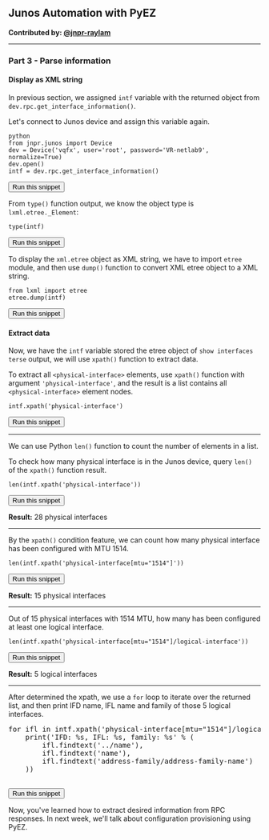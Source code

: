 ## Junos Automation with PyEZ

**Contributed by: [@jnpr-raylam](https://github.com/jnpr-raylam)**

---

### Part 3 - Parse information

#### Display as XML string

In previous section, we assigned `intf` variable with the returned object from `dev.rpc.get_interface_information()`.

Let's connect to Junos device and assign this variable again.

```
python
from jnpr.junos import Device
dev = Device('vqfx', user='root', password='VR-netlab9', normalize=True)
dev.open()
intf = dev.rpc.get_interface_information()
```
<button type="button" class="btn btn-primary btn-sm" onclick="runSnippetInTab('linux', 0)">Run this snippet</button>

From `type()` function output, we know the object type is `lxml.etree._Element`:

```
type(intf)
```
<button type="button" class="btn btn-primary btn-sm" onclick="runSnippetInTab('linux', 1)">Run this snippet</button>

To display the `xml.etree` object as XML string, we have to import `etree` module, and then use `dump()` function to convert XML etree object to a XML string.

```
from lxml import etree
etree.dump(intf)
```
<button type="button" class="btn btn-primary btn-sm" onclick="runSnippetInTab('linux', 2)">Run this snippet</button>

#### Extract data

Now, we have the `intf` variable stored the etree object of `show interfaces terse` output, we will use `xpath()` function to extract data.

To extract all `<physical-interface>` elements, use `xpath()` function with argument `'physical-interface'`, and the result is a list contains all `<physical-interface>` element nodes.

```
intf.xpath('physical-interface')
```
<button type="button" class="btn btn-primary btn-sm" onclick="runSnippetInTab('linux', 3)">Run this snippet</button>

---

We can use Python `len()` function to count the number of elements in a list.

To check how many physical interface is in the Junos device, query `len()` of the `xpath()` function result.

```
len(intf.xpath('physical-interface'))
```
<button type="button" class="btn btn-primary btn-sm" onclick="runSnippetInTab('linux', 4)">Run this snippet</button>

**Result:** 28 physical interfaces

---

By the `xpath()` condition feature, we can count how many physical interface has been configured with MTU 1514.

```
len(intf.xpath('physical-interface[mtu="1514"]'))
```
<button type="button" class="btn btn-primary btn-sm" onclick="runSnippetInTab('linux', 5)">Run this snippet</button>

**Result:** 15 physical interfaces

---

Out of 15 physical interfaces with 1514 MTU, how many has been configured at least one logical interface.

```
len(intf.xpath('physical-interface[mtu="1514"]/logical-interface'))
```
<button type="button" class="btn btn-primary btn-sm" onclick="runSnippetInTab('linux', 6)">Run this snippet</button>

**Result:** 5 logical interfaces

---

After determined the xpath, we use a `for` loop to iterate over the returned list, and then print IFD name, IFL name and family of those 5 logical interfaces.

<pre>
for ifl in intf.xpath('physical-interface[mtu="1514"]/logical-interface'):
    print('IFD: %s, IFL: %s, family: %s' % (
        ifl.findtext('../name'),
        ifl.findtext('name'),
        ifl.findtext('address-family/address-family-name')
    ))

</pre>
<button type="button" class="btn btn-primary btn-sm" onclick="runSnippetInTab('linux', 7)">Run this snippet</button>

Now, you've learned how to extract desired information from RPC responses. In next week, we'll talk about configuration provisioning using PyEZ.